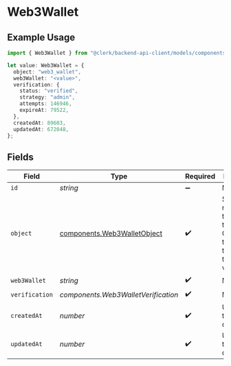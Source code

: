# Web3Wallet

## Example Usage

```typescript
import { Web3Wallet } from "@clerk/backend-api-client/models/components";

let value: Web3Wallet = {
  object: "web3_wallet",
  web3Wallet: "<value>",
  verification: {
    status: "verified",
    strategy: "admin",
    attempts: 146946,
    expireAt: 79522,
  },
  createdAt: 89603,
  updatedAt: 672048,
};
```

## Fields

| Field                                                                                  | Type                                                                                   | Required                                                                               | Description                                                                            |
| -------------------------------------------------------------------------------------- | -------------------------------------------------------------------------------------- | -------------------------------------------------------------------------------------- | -------------------------------------------------------------------------------------- |
| `id`                                                                                   | *string*                                                                               | :heavy_minus_sign:                                                                     | N/A                                                                                    |
| `object`                                                                               | [components.Web3WalletObject](../../models/components/web3walletobject.md)             | :heavy_check_mark:                                                                     | String representing the object's type. Objects of the same type share the same value.<br/> |
| `web3Wallet`                                                                           | *string*                                                                               | :heavy_check_mark:                                                                     | N/A                                                                                    |
| `verification`                                                                         | *components.Web3WalletVerification*                                                    | :heavy_check_mark:                                                                     | N/A                                                                                    |
| `createdAt`                                                                            | *number*                                                                               | :heavy_check_mark:                                                                     | Unix timestamp of creation<br/>                                                        |
| `updatedAt`                                                                            | *number*                                                                               | :heavy_check_mark:                                                                     | Unix timestamp of creation<br/>                                                        |